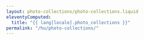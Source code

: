 ```yaml
---
layout: photo-collections/photo-collections.liquid
eleventyComputed:
  title: "{{ lang[locale].photo_collections }}"
permalink: "/hu/photo-collections/"
---
```

